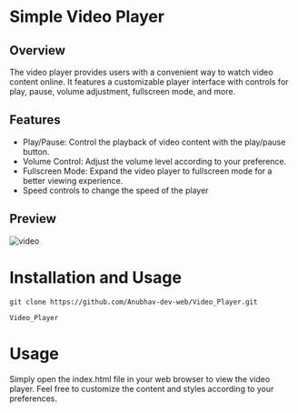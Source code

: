 # Simple Video Player

## Overview

<p>The video player provides users with a convenient way to watch video content online. It features a customizable player interface with controls for play, pause, volume adjustment, fullscreen mode, and more.</p>


## Features

* Play/Pause: Control the playback of video content with the play/pause button.
* Volume Control: Adjust the volume level according to your preference.
* Fullscreen Mode: Expand the video player to fullscreen mode for a better viewing experience.
* Speed controls to change the speed of the player

## Preview
![video](https://github.com/Anubhav-dev-web/Video_Player/assets/80172002/029609ac-52bd-4cf5-a45c-8cfb64c02518)


# Installation and Usage


```
git clone https://github.com/Anubhav-dev-web/Video_Player.git

Video_Player

```

# Usage
Simply open the index.html file in your web browser to view the video player. Feel free to customize the content and styles according to your preferences.
